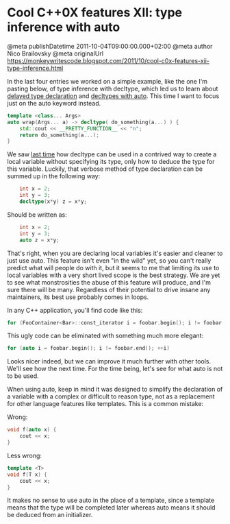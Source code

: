 # Cool C++0X features XII: type inference with auto

@meta publishDatetime 2011-10-04T09:00:00.000+02:00
@meta author Nico Brailovsky
@meta originalUrl https://monkeywritescode.blogspot.com/2011/10/cool-c0x-features-xii-type-inference.html

In the last four entries we worked on a simple example, like the one I'm pasting below, of type inference with decltype, which led us to learn about [delayed type declaration](/blog_md/2011/0607_CoolC0XfeaturesIXdelayedtypedeclaration.md) and [decltypes with auto](/blog_md/2011/0610_CoolC0XfeaturesXtypeinferencewithdecltype.md). This time I want to focus just on the auto keyword instead.

```c++
template <class... Args>
auto wrap(Args... a) -> decltype( do_something(a...) ) {
	std::cout << __PRETTY_FUNCTION__ << "n";
	return do_something(a...);
}
```

We saw [last time](/blog_md/2011/0610_CoolC0XfeaturesXtypeinferencewithdecltype.md) how decltype can be used in a contrived way to create a local variable without specifying its type, only how to deduce the type for this variable. Luckily, that verbose method of type declaration can be summed up in the following way:

```c++
	int x = 2;
	int y = 3;
	decltype(x*y) z = x*y;
```

Should be written as:

```c++
	int x = 2;
	int y = 3;
	auto z = x*y;
```

That's right, when you are declaring local variables it's easier and cleaner to just use auto. This feature isn't even "in the wild" yet, so you can't really predict what will people do with it, but it seems to me that limiting its use to local variables with a very short lived scope is the best strategy. We are yet to see what monstrosities the abuse of this feature will produce, and I'm sure there will be many. Regardless of their potential to drive insane any maintainers, its best use probably comes in loops.

In any C++ application, you'll find code like this:

```c++
for (FooContainer<Bar>::const_iterator i = foobar.begin(); i != foobar.end(); ++i)
```

This ugly code can be eliminated with something much more elegant:

```c++
for (auto i = foobar.begin(); i != foobar.end(); ++i)
```

Looks nicer indeed, but we can improve it much further with other tools. We'll see how the next time. For the time being, let's see for what auto is not to be used.

When using auto, keep in mind it was designed to simplify the declaration of a variable with a complex or difficult to reason type, not as a replacement for other language features like templates. This is a common mistake:

Wrong:

```c++
void f(auto x) {
	cout << x;
}
```

Less wrong:

```c++
template <T>
void f(T x) {
	cout << x;
}
```

It makes no sense to use auto in the place of a template, since a template means that the type will be completed later whereas auto means it should be deduced from an initializer.

